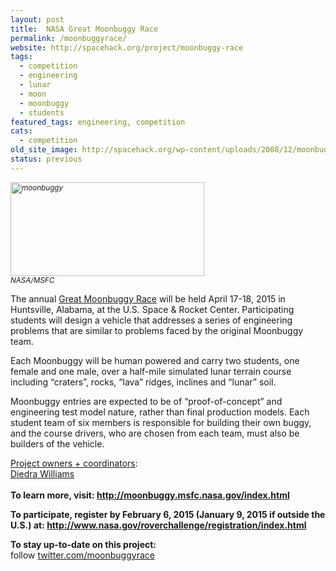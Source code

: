 ```yaml
---
layout: post
title:  NASA Great Moonbuggy Race
permalink: /moonbuggyrace/
website: http://spacehack.org/project/moonbuggy-race
tags: 
  - competition
  - engineering
  - lunar
  - moon
  - moonbuggy
  - students
featured_tags: engineering, competition
cats: 
  - competition
old_site_image: http://spacehack.org/wp-content/uploads/2008/12/moonbuggy.jpg
status: previous
---
```


<div class = "scrape-from-old-wordpress">

<p><small><em><a href="http://spacehack.org/wp-content/uploads/2007/01/moonbuggy.jpg"><img class="alignnone size-full wp-image-905" src="http://spacehack.org/wp-content/uploads/2007/01/moonbuggy.jpg" alt="moonbuggy" width="310" height="150" /></a><br />
NASA/MSFC</em></small></p>
<p>The annual <a href="http://moonbuggy.msfc.nasa.gov/index.html">Great Moonbuggy Race</a> will be held April 17-18, 2015 in Huntsville, Alabama, at the U.S. Space &amp; Rocket Center. Participating students will design a vehicle that addresses a series of engineering problems that are similar to problems faced by the original Moonbuggy team.</p>
<p>Each Moonbuggy will be human powered and carry two students, one female and one male, over a half-mile simulated lunar terrain course including &#8220;craters&#8221;, rocks, &#8220;lava&#8221; ridges, inclines and &#8220;lunar&#8221; soil.</p>
<p>Moonbuggy entries are expected to be of &#8220;proof-of-concept&#8221; and engineering test model nature, rather than final production models. Each student team of six members is responsible for building their own buggy, and the course drivers, who are chosen from each team, must also be builders of the vehicle.</p>
<p><span style="text-decoration: underline;">Project owners + coordinators</span>:<br />
<a href="mailto:MSFC-RoverChallenge2015@mail.nasa.gov">Diedra Williams</a><br />
<!--supplement--><br />
<strong>To learn more, visit: <a href="http://moonbuggy.msfc.nasa.gov/index.html">http://moonbuggy.msfc.nasa.gov/index.html</a></strong></p>
<p><strong>To participate, register by February 6, 2015 (January 9, 2015 if outside the U.S.) at: <a href="http://www.nasa.gov/roverchallenge/registration/index.html">http://www.nasa.gov/roverchallenge/registration/index.html</a></strong></p>
<p><strong>To stay up-to-date on this project:<br />
</strong>  follow <a href="https://twitter.com/MOONBUGGYRACE">twitter.com/moonbuggyrace</a></p>


</div>